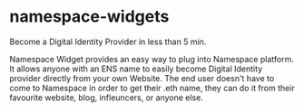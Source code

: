 # namespace-widgets

Become a Digital Identity Provider in less than 5 min.

Namespace Widget provides an easy way to plug into Namespace platform. It allows anyone with an ENS name to easily become Digital Identity provider directly from your own Website. The end user doesn't have to come to Namespace in order to get their .eth name, they can do it from their favourite website, blog, infleuncers, or anyone else.


